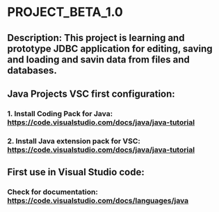 # PROJECT_BETA_1.0

## Description: This project is learning and prototype JDBC application for editing, saving and loading and savin data from files and databases.

## Java Projects VSC first configuration:

### 1. Install Coding Pack for Java: https://code.visualstudio.com/docs/java/java-tutorial
### 2. Install Java extension pack for VSC: https://code.visualstudio.com/docs/java/java-tutorial

## First use in Visual Studio code:

### Check for documentation: https://code.visualstudio.com/docs/languages/java

